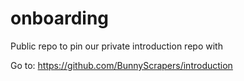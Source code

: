 # onboarding
Public repo to pin our private introduction repo with

Go to: https://github.com/BunnyScrapers/introduction
